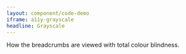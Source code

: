 ```yaml
---
layout: component/code-demo
iframe: a11y-grayscale
headline: Grayscale
---
```



How the breadcrumbs are viewed with total colour blindness.

